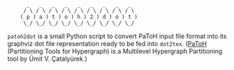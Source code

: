 		  _   _   _   _   _   _   _   _   _
		 / \ / \ / \ / \ / \ / \ / \ / \ / \
		( p ) a ) t ) o ) h ) 2 ) d ) o ) t )
		 \_/ \_/ \_/ \_/ \_/ \_/ \_/ \_/ \_/

`patoh2dot` is a  small Python script to convert PaToH input file format into its graphviz dot file representation ready to be fed  into `dot2tex`. ([PaToH](http://bmi.osu.edu/~umit/software.html) (Partitioning Tools for Hypergraph) is a Multilevel Hypergraph Partitioning tool by Ümit V. Çatalyürek.)
